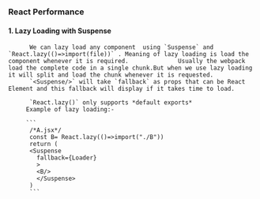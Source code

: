 
### React Performance

  #### 1. Lazy Loading with Suspense
          We can lazy load any component  using `Suspense` and `React.lazy(()=>import(file))` . Meaning of lazy loading is load the component whenever it is required.              Usually the webpack load the complete code in a single chunk.But when we use lazy loading it will split and load the chunk whenever it is requested.
          `<Suspense/>` will take `fallback` as props that can be React Element and this fallback will display if it takes time to load.
          
          `React.lazy()` only supports *default exports*
         Example of lazy loading:-
         
         ```
          /*A.jsx*/
          const B= React.lazy(()=>import("./B"))
          return (
          <Suspense 
            fallback={Loader}
            >
            <B/>
            </Suspense>
          )
          ```
